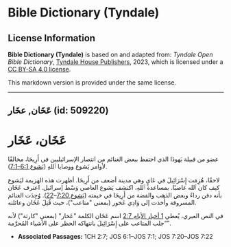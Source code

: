 # Bible Dictionary (Tyndale)

## License Information

**Bible Dictionary (Tyndale)** is based on and adapted from: _Tyndale Open Bible Dictionary_, [Tyndale House Publishers](https://tyndaleopenresources.com/), 2023, which is licensed under a [CC BY-SA 4.0 license](https://creativecommons.org/licenses/by-sa/4.0/legalcode.en).

This markdown version is provided under the same license.



--------------------------------

## عَخَان, عخَار (id: 509220)

عَخَان، عَخَار
==============

عضو من قبيلة يَهوذَا الذي احتفظ ببعض الغنائم من انتصار الإسرائيليين في أَرِيحَا، مخالفًا لأوامر يَشوع ووصايا ٱللهِ ([يَشوع 6:1–7:1](https://ref.ly/Josh6:1-Josh7:1)).

لاحقًا، هُزِمَت إِسْرَائِيلَ في عَايٍ وهي مدينة أضعف من أَرِيحَا. أظهرت هذه الهزيمة ليَشوع كيف كان ٱلله غاضبًا. بمساعدة ٱللهِ، اكتشف يَشوع العاصي وَسْط إسرائيل. اعترف عَخَان بأنه دفن رداءً وبعض الذهب والفضة من أَرِيحَا في خيمته ([يَشوع 7:20](https://ref.ly/Josh7:20-Josh7:22)–[22](https://ref.ly/Josh7:20-Josh7:22)). وُجِدَت الغنائم المسروقة وأُخذت إلى وَادِي عَخور (بمعنى "متاعب")، حيث قُتِلَ عَخَان وعائلته.

في النص العبري، يُعطي [1 أخبار الأيام 2:7](https://ref.ly/1Chr2:7) اسم عَخَان الكلمة "عَخار" (بمعنى "كارثة") لأنه “جلب المتاعب على إِسْرَائِيلَ بانتهاكه الحظر على الأشياء المُحرَّمة”.

* **Associated Passages:** 1CH 2:7; JOS 6:1–JOS 7:1; JOS 7:20–JOS 7:22

